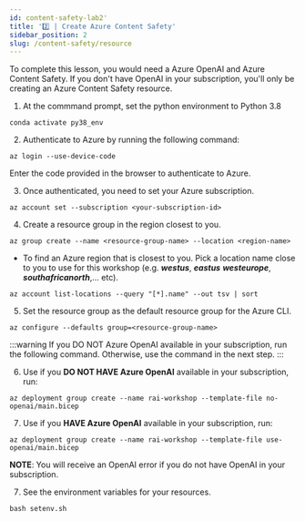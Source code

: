 ```yaml
---
id: content-safety-lab2'
title: '2️⃣ | Create Azure Content Safety'
sidebar_position: 2
slug: /content-safety/resource
---
```


To complete this lesson, you would need a Azure OpenAI and Azure Content Safety. If you don't have OpenAI in your subscription, you'll only be creating an Azure Content Safety resource.

1. At the commmand prompt, set the python environment to Python 3.8

```shell
conda activate py38_env
```

2. Authenticate to Azure by running the following command:

```shell
az login --use-device-code
```

Enter the code provided in the browser to authenticate to Azure.  

3. Once authenticated, you need to set your Azure subscription.

```shell
az account set --subscription <your-subscription-id>
```
4.	Create a resource group in the region closest to you.
```shell
az group create --name <resource-group-name> --location <region-name>
```

- To find an Azure region that is closest to you. Pick a location name close to you to use for this workshop (e.g. ***westus***,  ***eastus*** ***westeurope***, ***southafricanorth***,... etc).  
```shell
az account list-locations --query "[*].name" --out tsv | sort
```

5. Set the resource group as the default resource group for the Azure CLI.
```shell
az configure --defaults group=<resource-group-name>
```

:::warning If you DO NOT Azure OpenAI available in your subscription, run the following command. Otherwise, use the command in the next step.
:::

6. Use if you **DO NOT HAVE Azure OpenAI** available in your subscription, run: 

```shell
az deployment group create --name rai-workshop --template-file no-openai/main.bicep 
```
7. Use if you **HAVE Azure OpenAI** available in your subscription, run: 

```shell
az deployment group create --name rai-workshop --template-file use-openai/main.bicep 
```
**NOTE**:  You will receive an OpenAI error if you do not have OpenAI in your subscription.  

7. See the environment variables for your resources.
```shell
bash setenv.sh
```
